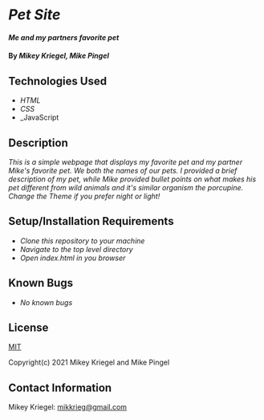 # _Pet Site_

#### _Me and my partners favorite pet_

#### By _**Mikey Kriegel, Mike Pingel**_

## Technologies Used

* _HTML_
* _CSS_
* _JavaScript

## Description

_This is a simple webpage that displays my favorite pet and my partner Mike's favorite pet. We both the names of our pets. I provided a brief description of my pet, while Mike provided bullet points on what makes his pet different from wild animals and it's similar organism the porcupine. Change the Theme if you prefer night or light!_

## Setup/Installation Requirements

* _Clone this repository to your machine_
* _Navigate to the top level directory_
* _Open index.html in you browser_

## Known Bugs

* _No known bugs_

## License

[MIT](https://opensource.org/licenses/MIT)

Copyright(c) 2021 Mikey Kriegel and Mike Pingel

## Contact Information

Mikey Kriegel: mikkrieg@gmail.com